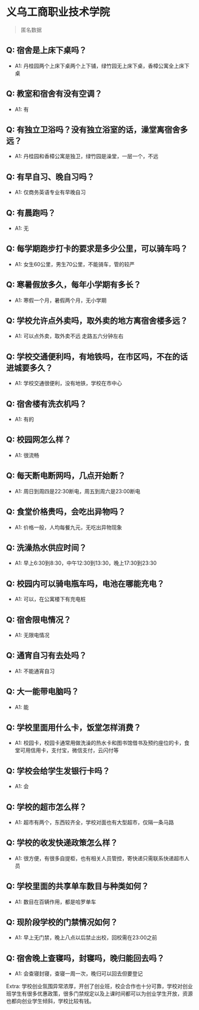 # 义乌工商职业技术学院

> 匿名数据

## Q: 宿舍是上床下桌吗？

- A1: 丹桂园两个上床下桌两个上下铺，绿竹园无上床下桌，香樟公寓全上床下桌

## Q: 教室和宿舍有没有空调？

- A1: 有

## Q: 有独立卫浴吗？没有独立浴室的话，澡堂离宿舍多远？

- A1: 丹桂园和香樟公寓是独卫，绿竹园是澡堂，一层一个，不远

## Q: 有早自习、晚自习吗？

- A1: 仅商务英语专业有早晚自习

## Q: 有晨跑吗？

- A1: 无

## Q: 每学期跑步打卡的要求是多少公里，可以骑车吗？

- A1: 女生60公里，男生70公里，不能骑车，管的较严

## Q: 寒暑假放多久，每年小学期有多长？

- A1: 寒假一个月，暑假两个月，无小学期

## Q: 学校允许点外卖吗，取外卖的地方离宿舍楼多远？

- A1: 可以点外卖，取外卖不远 走路五六分钟左右

## Q: 学校交通便利吗，有地铁吗，在市区吗，不在的话进城要多久？

- A1: 学校交通很便利，没有地铁，学校在市中心

## Q: 宿舍楼有洗衣机吗？

- A1: 有的

## Q: 校园网怎么样？

- A1: 很流畅

## Q: 每天断电断网吗，几点开始断？

- A1: 周日到周四是22:30断电，周五到周六是23:00断电

## Q: 食堂价格贵吗，会吃出异物吗？

- A1: 价格一般，人均每餐九元，无吃出异物现象

## Q: 洗澡热水供应时间？

- A1: 早上6:30到8:30，中午12:30到13:30，晚上17:30到23:30

## Q: 校园内可以骑电瓶车吗，电池在哪能充电？

- A1: 可以，在公寓楼下有充电桩

## Q: 宿舍限电情况？

- A1: 无限电情况

## Q: 通宵自习有去处吗？

- A1: 不能通宵自习

## Q: 大一能带电脑吗？

- A1: 能

## Q: 学校里面用什么卡，饭堂怎样消费？

- A1: 校园卡，校园卡通常用做洗澡的热水卡和图书馆借书及预约座位的卡，食堂可用信用卡，支付宝，微信支付，云闪付等

## Q: 学校会给学生发银行卡吗？

- A1: 会

## Q: 学校的超市怎么样？

- A1: 超市有两个，东西较齐全，学校对面也有大型超市，仅隔一条马路

## Q: 学校的收发快递政策怎么样？

- A1: 很方便，有很多自提柜，也有相关人员管控，寄快递只需联系快递超市人员

## Q: 学校里面的共享单车数目与种类如何？

- A1: 数目在百辆作用，都是哈罗单车

## Q: 现阶段学校的门禁情况如何？

- A1: 早上无门禁，晚上八点以后禁止出校，回校需在23:00之前

## Q: 宿舍晚上查寝吗，封寝吗，晚归能回去吗？

- A1: 会查寝封寝，查寝一周一次，晚归可以回去但要登记

Extra: 学校创业氛围异常浓厚，开创了创业班，校企合作也十分可靠，学校对创业班学生有很多优惠政策，很多门禁规定以及上课时间都可以为创业学生开放，资源也都向创业学生倾斜，学校比较有钱。